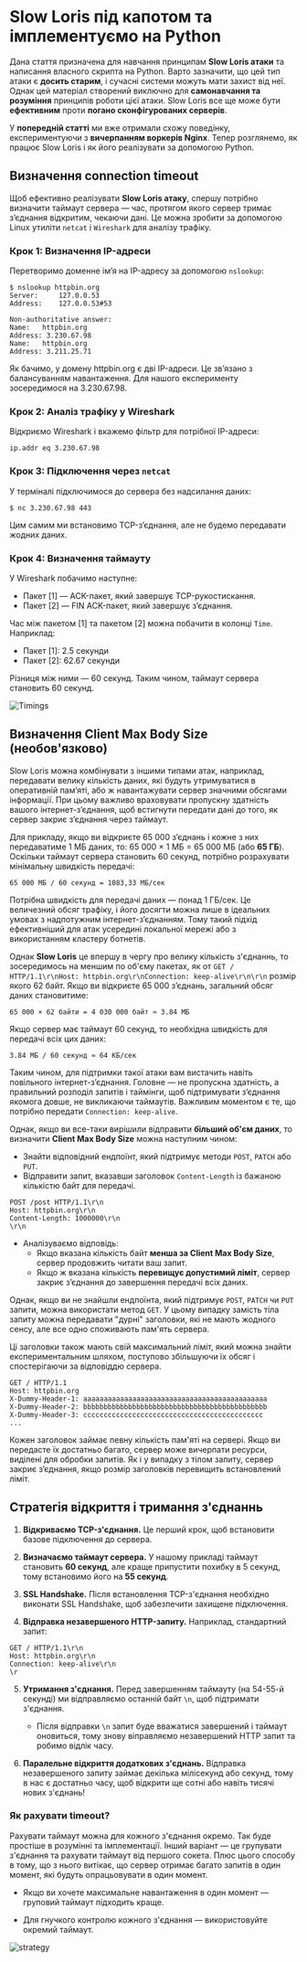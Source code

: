 # Slow Loris під капотом та імплементуємо на Python

Дана стаття призначена для навчання принципам **Slow Loris атаки** та написання власного скрипта на Python. Варто зазначити, що цей тип атаки є **досить старим**, і сучасні системи можуть мати захист від неї. Однак цей матеріал створений виключно для **самонавчання та розуміння** принципів роботи цієї атаки. Slow Loris все ще може бути **ефективним** проти **погано сконфігурованих серверів**.

У **попередній статті** ми вже отримали схожу поведінку, експериментуючи з **вичерпанням воркерів Nginx**. Тепер розглянемо, як працює Slow Loris і як його реалізувати за допомогою Python.

## Визначення connection timeout

Щоб ефективно реалізувати **Slow Loris атаку**, спершу потрібно визначити таймаут сервера — час, протягом якого сервер тримає з’єднання відкритим, чекаючи дані. Це можна зробити за допомогою Linux утиліти `netcat` і `Wireshark` для аналізу трафіку.

### Крок 1: Визначення IP-адреси

Перетворимо доменне ім’я на IP-адресу за допомогою `nslookup`:
```
$ nslookup httpbin.org
Server:		127.0.0.53
Address:	127.0.0.53#53

Non-authoritative answer:
Name:	httpbin.org
Address: 3.230.67.98
Name:	httpbin.org
Address: 3.211.25.71
```

Як бачимо, у домену httpbin.org є дві IP-адреси. Це зв’язано з балансуванням навантаження. Для нашого експерименту зосередимося на 3.230.67.98.

### Крок 2: Аналіз трафіку у Wireshark

Відкриємо Wireshark і вкажемо фільтр для потрібної IP-адреси:
```
ip.addr eq 3.230.67.98
```

### Крок 3: Підключення через `netcat`

У терміналі підключимося до сервера без надсилання даних:

```
$ nc 3.230.67.98 443
```

Цим самим ми встановимо TCP-з’єднання, але не будемо передавати жодних даних.

### Крок 4: Визначення таймауту

У Wireshark побачимо наступне:
- Пакет [1] — ACK-пакет, який завершує TCP-рукостискання.
- Пакет [2] — FIN ACK-пакет, який завершує з’єднання.

Час між пакетом [1] та пакетом [2] можна побачити в колонці `Time`. Наприклад:

- Пакет [1]: 2.5 секунди
- Пакет [2]: 62.67 секунди

Різниця між ними — 60 секунд. Таким чином, таймаут сервера становить 60 секунд.

![Timings](https://github.com/vitalya420/articles/blob/main/images/timings.png?raw=true)

## Визначення Client Max Body Size (необов'язково)

Slow Loris можна комбінувати з іншими типами атак, наприклад, передавати велику кількість даних, які будуть утримуватися в оперативній пам’яті, або ж навантажувати сервер значними обсягами інформації. При цьому важливо враховувати пропускну здатність вашого інтернет-з’єднання, щоб встигнути передати дані до того, як сервер закриє з’єднання через таймаут.

Для прикладу, якщо ви відкриєте 65 000 з’єднань і кожне з них передаватиме 1 МБ даних, то: 65 000 × 1 МБ = 65 000 МБ (або **65 ГБ**). Оскільки таймаут сервера становить 60 секунд, потрібно розрахувати мінімальну швидкість передачі:
```
65 000 МБ / 60 секунд = 1083,33 МБ/сек
```

Потрібна швидкість для передачі даних — понад 1 ГБ/сек. Це величезний обсяг трафіку, і його досягти можна лише в ідеальних умовах з надпотужним інтернет-з’єднанням. Тому такий підхід ефективніший для атак усередині локальної мережі або з використанням кластеру ботнетів.

Однак **Slow Loris** це впершу в чергу про велику кількість з'єднаннь, то зосередимось на меншим по об'єму пакетах, як от `GET / HTTP/1.1\r\nHost: httpbin.org\r\nConnection: keep-alive\r\n\r\n` розмір якого 62 байт. Якщо ви відкриєте 65 000 з’єднань, загальний обсяг даних становитиме:

```
65 000 × 62 байти = 4 030 000 байт ≈ 3.84 МБ
```

Якщо сервер має таймаут 60 секунд, то необхідна швидкість для передачі всіх цих даних:
```
3.84 МБ / 60 секунд ≈ 64 КБ/сек
```
Таким чином, для підтримки такої атаки вам вистачить навіть повільного інтернет-з’єднання. Головне — не пропускна здатність, а правильний розподіл запитів і таймінги, щоб підтримувати з’єднання якомога довше, не викликаючи таймаутів. Важливим моментом є те, що потрібно передати `Connection: keep-alive`.

Однак, якщо ви все-таки вирішили відправити **більший об'єм даних**, то визначити **Client Max Body Size** можна наступним чином:
- Знайти відповідний ендпоїнт, який підтримує методи `POST`, `PATCH` або `PUT`.
- Відправити запит, вказавши заголовок `Content-Length` із бажаною кількістю байт для передачі.

```
POST /post HTTP/1.1\r\n
Host: httpbin.org\r\n
Content-Length: 1000000\r\n
\r\n
```

- Аналізуваємо відповідь:
    - Якщо вказана кількість байт **менша за Client Max Body Size**, сервер продовжить  читати ваш запит.
    - Якщо ж вказана кількість **перевищує допустимий ліміт**, сервер закриє з’єднання до завершення передачі всіх даних.


Однак, якщо ви не знайшли ендпоїнта, який підтримує `POST`, `PATCH` чи `PUT` запити, можна використати метод `GET`. У цьому випадку замість тіла запиту можна передавати "дурні" заголовки, які не мають жодного сенсу, але все одно споживають пам'ять сервера.

Ці заголовки також мають свій максимальний ліміт, який можна знайти експериментальним шляхом, поступово збільшуючи їх обсяг і спостерігаючи за відповіддю сервера.

```
GET / HTTP/1.1
Host: httpbin.org
X-Dummy-Header-1: aaaaaaaaaaaaaaaaaaaaaaaaaaaaaaaaaaaaaaaaaaaaa
X-Dummy-Header-2: bbbbbbbbbbbbbbbbbbbbbbbbbbbbbbbbbbbbbbbbbbbbb
X-Dummy-Header-3: cccccccccccccccccccccccccccccccccccccccccccc
...
```

Кожен заголовок займає певну кількість пам'яті на сервері. Якщо ви передасте їх достатньо багато, сервер може вичерпати ресурси, виділені для обробки запитів. Як і у випадку з тілом запиту, сервер закриє з’єднання, якщо розмір заголовків перевищить встановлений ліміт.

## Стратегія відкриття і тримання з'єднаннь

1. **Відкриваємо TCP-з'єднання.** Це перший крок, щоб встановити базове підключення до сервера.

2. **Визначаємо таймаут сервера.** У нашому прикладі таймаут становить **60 секунд**, але краще припустити похибку в 5 секунд, тому встановимо його на **55 секунд**.

3. **SSL Handshake.** Після встановлення TCP-з'єднання необхідно виконати SSL Handshake, щоб забезпечити захищене підключення.

4. **Відправка незавершеного HTTP-запиту.** Наприклад, стандартний запит:
```
GET / HTTP/1.1\r\n
Host: httpbin.org\r\n
Connection: keep-alive\r\n
\r
```
5. **Утримання з'єднання.** Перед завершенням таймауту (на 54-55-й секунді) ми відправляємо останній байт `\n`, щоб підтримати з'єднання.

    - Після відправки `\n` запит буде вважатися завершений і таймаут оновиться, тому знову віправляємо незавершений HTTP запит та робимо відлік часу.

6. **Паралельне відкриття додаткових з'єднань.** Відправка незавершеного запиту займає декілька мілісекунд або секунд, тому в нас є достатньо часу, щоб відкрити ще сотні або навіть тисячі нових з'єднань!

### Як рахувати timeout?

Рахувати таймаут можна для кожного з'єднання окремо. Так буде простіше в розумінні та імплементації. Інший варіант — це групувати з'єднання та рахувати таймаут від першого сокета. Плюс цього способу в тому, що з нього витікає, що сервер отримає багато запитів в один момент, які будуть опрацьовувати в один момент.

- Якщо ви хочете максимальне навантаження в один момент — груповий таймаут підходить краще.

- Для гнучкого контролю кожного з'єднання — використовуйте окремий таймаут.

![strategy](https://github.com/vitalya420/articles/blob/main/images/image2.png?raw=true)
